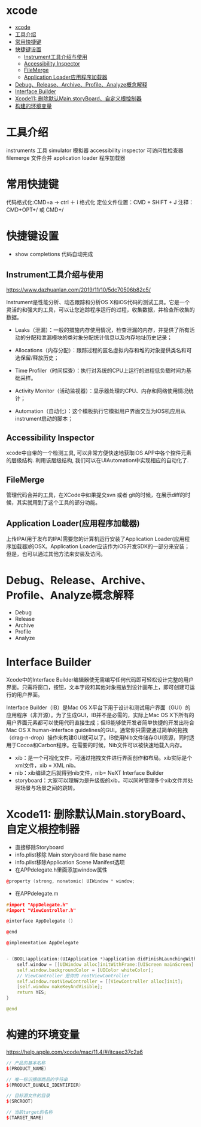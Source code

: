 # xcode 

<!-- TOC -->

- [xcode](#xcode)
- [工具介绍](#%E5%B7%A5%E5%85%B7%E4%BB%8B%E7%BB%8D)
- [常用快捷键](#%E5%B8%B8%E7%94%A8%E5%BF%AB%E6%8D%B7%E9%94%AE)
- [快捷键设置](#%E5%BF%AB%E6%8D%B7%E9%94%AE%E8%AE%BE%E7%BD%AE)
    - [Instrument工具介绍与使用](#instrument%E5%B7%A5%E5%85%B7%E4%BB%8B%E7%BB%8D%E4%B8%8E%E4%BD%BF%E7%94%A8)
    - [Accessibility Inspector](#accessibility-inspector)
    - [FileMerge](#filemerge)
    - [Application Loader应用程序加载器](#application-loader%E5%BA%94%E7%94%A8%E7%A8%8B%E5%BA%8F%E5%8A%A0%E8%BD%BD%E5%99%A8)
- [Debug、Release、Archive、Profile、Analyze概念解释](#debugreleasearchiveprofileanalyze%E6%A6%82%E5%BF%B5%E8%A7%A3%E9%87%8A)
- [Interface Builder](#interface-builder)
- [Xcode11: 删除默认Main.storyBoard、自定义根控制器](#xcode11-%E5%88%A0%E9%99%A4%E9%BB%98%E8%AE%A4mainstoryboard%E8%87%AA%E5%AE%9A%E4%B9%89%E6%A0%B9%E6%8E%A7%E5%88%B6%E5%99%A8)
- [构建的环境变量](#%E6%9E%84%E5%BB%BA%E7%9A%84%E7%8E%AF%E5%A2%83%E5%8F%98%E9%87%8F)

<!-- /TOC -->

# 工具介绍

instruments 工具
simulator 模拟器
accessibility inspector 可访问性检查器
filemerge 文件合并
application loader 程序加载器

# 常用快捷键

代码格式化:CMD+a -> ctrl ＋ i 格式化
定位文件位置：CMD + SHIFT + J
注释：CMD+OPT+/ 或 CMD+/

# 快捷键设置

* show completions 代码自动完成

## Instrument工具介绍与使用

https://www.dazhuanlan.com/2019/11/10/5dc70506b82c5/

Instrument是性能分析、动态跟踪和分析OS X和iOS代码的测试工具。它是一个灵活的和强大的工具，可以让您追踪程序运行的过程，收集数据，并检查所收集的数据。

* Leaks（泄漏）：一般的措施内存使用情况，检查泄漏的内存，并提供了所有活动的分配和泄漏模块的类对象分配统计信息以及内存地址历史记录；

* Allocations（内存分配）：跟踪过程的匿名虚拟内存和堆的对象提供类名和可选保留/释放历史；

* Time Profiler（时间探查）：执行对系统的CPU上运行的进程低负载时间为基础采样。

* Activity Monitor（活动监视器）：显示器处理的CPU、内存和网络使用情况统计；

* Automation（自动化）：这个模板执行它模拟用户界面交互为IOS机应用从instrument启动的脚本；

## Accessibility Inspector

xcode中自带的一个检测工具, 可以非常方便快速地获取iOS APP中各个控件元素的层级结构. 利用该层级结构, 我们可以在UIAutomation中实现相应的自动化了.

## FileMerge

管理代码合并的工具，在XCode中如果提交svn 或者 git的时候，在展示diff的时候，其实就用到了这个工具的部分功能。

## Application Loader(应用程序加载器)

上传IPA(用于发布的IPA)需要您的计算机运行安装了Application Loader(应用程序加载器)的OSX。Application Loader应该作为iOS开发SDK的一部分来安装；但是，也可以通过其他方法来安装及访问。

# Debug、Release、Archive、Profile、Analyze概念解释

* Debug
* Release
* Archive
* Profile
* Analyze

# Interface Builder

Xcode中的Interface Builder编辑器使无需编写任何代码即可轻松设计完整的用户界面。只需将窗口，按钮，文本字段和其他对象拖放到设计画布上，即可创建可运行的用户界面。

Interface Builder（IB）是Mac OS X平台下用于设计和测试用户界面（GUI）的应用程序（非开源）。为了生成GUI，IB并不是必需的，实际上Mac OS X下所有的用户界面元素都可以使用代码直接生成；但IB能够使开发者简单快捷的开发出符合Mac OS X human-interface guidelines的GUI。通常你只需要通过简单的拖拽（drag-n-drop）操作来构建GUI就可以了。IB使用Nib文件储存GUI资源，同时适用于Cocoa和Carbon程序。在需要的时候，Nib文件可以被快速地载入内存。

* xib：是一个可视化文件，可通过拖拽文件进行界面创作和布局。xib实际是个xml文件，xib = XML nib。
* nib：xib编译之后就得到nib文件，nib= NeXT Interface Builder
* storyboard：大家可以理解为是升级版的xib，可以同时管理多个xib文件并处理场景与场景之间的跳转。

# Xcode11: 删除默认Main.storyBoard、自定义根控制器

* 直接移除Storyboard
* info.plist移除 Main storyboard file base name
* info.plist移除Application Scene Manifest选项
* 在APPdelegate.h里面添加window属性

```c++
@property (strong, nonatomic) UIWindow * window;
```

* 在APPdelegate.m

```c++
#import "AppDelegate.h"
#import "ViewController.h"

@interface AppDelegate ()

@end

@implementation AppDelegate


- (BOOL)application:(UIApplication *)application didFinishLaunchingWithOptions:(NSDictionary *)launchOptions {
    self.window = [[UIWindow alloc]initWithFrame:[UIScreen mainScreen].bounds];
    self.window.backgroundColor = [UIColor whiteColor];
    // ViewController 是你的 rootViewController
    self.window.rootViewController = [[ViewController alloc]init];
    [self.window makeKeyAndVisible];
    return YES;
}

@end
```

# 构建的环境变量

https://help.apple.com/xcode/mac/11.4/#/itcaec37c2a6

```c++
// 产品的基本名称
$(PRODUCT_NAME)

// 唯一标识捆绑商品的字符串
$(PRODUCT_BUNDLE_IDENTIFIER)

// 目标源文件的目录
$(SRCROOT)

// 当前target的名称
$(TARGET_NAME)
```